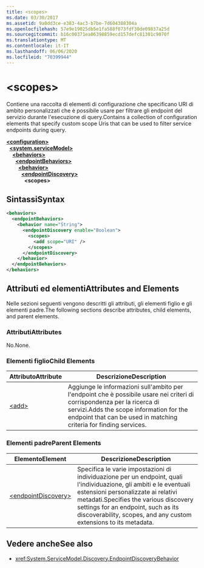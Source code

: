 ```yaml
---
title: <scopes>
ms.date: 03/30/2017
ms.assetid: 9a0dd3ce-e383-4ac3-b7be-7d604388304a
ms.openlocfilehash: 57e9e19025db5e1fa588f073fdf30de09837a25d
ms.sourcegitcommit: b16c00371ea06398859ecd157defc81301c9070f
ms.translationtype: MT
ms.contentlocale: it-IT
ms.lasthandoff: 06/06/2020
ms.locfileid: "70399944"
---
```

# \<scopes>
<span data-ttu-id="c18eb-101">Contiene una raccolta di elementi di configurazione che specificano URI di ambito personalizzati che è possibile usare per filtrare gli endpoint del servizio durante l'esecuzione di query.</span><span class="sxs-lookup"><span data-stu-id="c18eb-101">Contains a collection of configuration elements that specify custom scope Uris that can be used to filter service endpoints during query.</span></span>  
  
[**\<configuration>**](../configuration-element.md)\
&nbsp;&nbsp;[**\<system.serviceModel>**](system-servicemodel.md)\
&nbsp;&nbsp;&nbsp;&nbsp;[**\<behaviors>**](behaviors.md)\
&nbsp;&nbsp;&nbsp;&nbsp;&nbsp;&nbsp;[**\<endpointBehaviors>**](endpointbehaviors.md)\
&nbsp;&nbsp;&nbsp;&nbsp;&nbsp;&nbsp;&nbsp;&nbsp;[**\<behavior>**](behavior-of-endpointbehaviors.md)\
&nbsp;&nbsp;&nbsp;&nbsp;&nbsp;&nbsp;&nbsp;&nbsp;&nbsp;&nbsp;[**\<endpointDiscovery>**](endpointdiscovery.md)\
&nbsp;&nbsp;&nbsp;&nbsp;&nbsp;&nbsp;&nbsp;&nbsp;&nbsp;&nbsp;&nbsp;&nbsp;**\<scopes>**  
  
## <a name="syntax"></a><span data-ttu-id="c18eb-102">Sintassi</span><span class="sxs-lookup"><span data-stu-id="c18eb-102">Syntax</span></span>  
  
```xml  
<behaviors>
  <endpointBehaviors>
    <behavior name="String">
      <endpointDiscovery enable="Boolean">
        <scopes>
          <add scope="URI" />
        </scopes>
      </endpointDiscovery>
    </behavior>
  </endpointBehaviors>
</behaviors>
```  
  
## <a name="attributes-and-elements"></a><span data-ttu-id="c18eb-103">Attributi ed elementi</span><span class="sxs-lookup"><span data-stu-id="c18eb-103">Attributes and Elements</span></span>  
 <span data-ttu-id="c18eb-104">Nelle sezioni seguenti vengono descritti gli attributi, gli elementi figlio e gli elementi padre.</span><span class="sxs-lookup"><span data-stu-id="c18eb-104">The following sections describe attributes, child elements, and parent elements.</span></span>  
  
### <a name="attributes"></a><span data-ttu-id="c18eb-105">Attributi</span><span class="sxs-lookup"><span data-stu-id="c18eb-105">Attributes</span></span>  
 <span data-ttu-id="c18eb-106">No.</span><span class="sxs-lookup"><span data-stu-id="c18eb-106">None.</span></span>  
  
### <a name="child-elements"></a><span data-ttu-id="c18eb-107">Elementi figlio</span><span class="sxs-lookup"><span data-stu-id="c18eb-107">Child Elements</span></span>  
  
|<span data-ttu-id="c18eb-108">Attributo</span><span class="sxs-lookup"><span data-stu-id="c18eb-108">Attribute</span></span>|<span data-ttu-id="c18eb-109">Descrizione</span><span class="sxs-lookup"><span data-stu-id="c18eb-109">Description</span></span>|  
|---------------|-----------------|  
|[\<add>](add-of-scopes.md)|<span data-ttu-id="c18eb-110">Aggiunge le informazioni sull'ambito per l'endpoint che è possibile usare nei criteri di corrispondenza per la ricerca di servizi.</span><span class="sxs-lookup"><span data-stu-id="c18eb-110">Adds the scope information for the endpoint that can be used in matching criteria for finding services.</span></span>|  
  
### <a name="parent-elements"></a><span data-ttu-id="c18eb-111">Elementi padre</span><span class="sxs-lookup"><span data-stu-id="c18eb-111">Parent Elements</span></span>  
  
|<span data-ttu-id="c18eb-112">Elemento</span><span class="sxs-lookup"><span data-stu-id="c18eb-112">Element</span></span>|<span data-ttu-id="c18eb-113">Descrizione</span><span class="sxs-lookup"><span data-stu-id="c18eb-113">Description</span></span>|  
|-------------|-----------------|  
|[\<endpointDiscovery>](endpointdiscovery.md)|<span data-ttu-id="c18eb-114">Specifica le varie impostazioni di individuazione per un endpoint, quali l'individuazione, gli ambiti e le eventuali estensioni personalizzate ai relativi metadati.</span><span class="sxs-lookup"><span data-stu-id="c18eb-114">Specifies the various discovery settings for an endpoint, such as its discoverability, scopes, and any custom extensions to its metadata.</span></span>|  
  
## <a name="see-also"></a><span data-ttu-id="c18eb-115">Vedere anche</span><span class="sxs-lookup"><span data-stu-id="c18eb-115">See also</span></span>

- <xref:System.ServiceModel.Discovery.EndpointDiscoveryBehavior>
